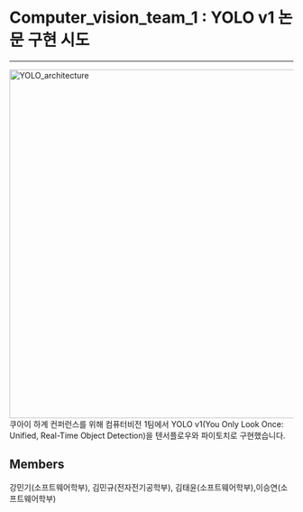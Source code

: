 # Computer_vision_team_1 : YOLO v1 논문 구현 시도
---

<img width="618" alt="YOLO_architecture" src="https://user-images.githubusercontent.com/50979281/130927332-1aefef43-c67e-48db-98fe-68cd0a1ad629.png">
쿠아이 하계 컨퍼런스를 위해 컴퓨터비전 1팀에서 YOLO v1(You Only Look Once: Unified, Real-Time Object Detection)을 텐서플로우와 파이토치로 구현했습니다. 

## Members
강민기(소프트웨어학부), 김민규(전자전기공학부), 김태윤(소프트웨어학부),이승연(소프트웨어학부)
